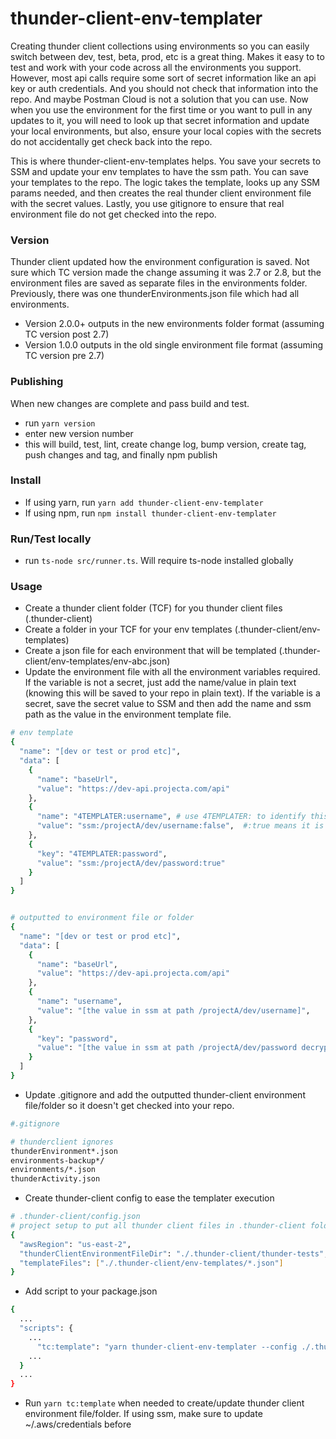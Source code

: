 # thunder-client-env-templater

Creating thunder client collections using environments so you can easily switch between dev, test, beta, prod, etc is a great thing. Makes it easy to to test and work with your code across all the environments you support. However, most api calls require some sort of secret information like an api key or auth credentials. And you should not check that information into the repo. And maybe Postman Cloud is not a solution that you can use. Now when you use the environment for the first time or you want to pull in any updates to it, you will need to look up that secret information and update your local environments, but also, ensure your local copies with the secrets do not accidentally get check back into the repo.

This is where thunder-client-env-templates helps. You save your secrets to SSM and update your env templates to have the ssm path. You can save your templates to the repo. The logic takes the template, looks up any SSM params needed, and then creates the real thunder client environment file with the secret values. Lastly, you use gitignore to ensure that real environment file do not get checked into the repo.

### Version

Thunder client updated how the environment configuration is saved. Not sure which TC version made the change assuming it was 2.7 or 2.8, but the environment files are saved as separate files in the environments folder. Previously, there was one thunderEnvironments.json file which had all environments.

- Version 2.0.0+ outputs in the new environments folder format (assuming TC version post 2.7)
- Version 1.0.0 outputs in the old single environment file format (assuming TC version pre 2.7)

### Publishing

When new changes are complete and pass build and test.

- run `yarn version`
- enter new version number
- this will build, test, lint, create change log, bump version, create tag, push changes and tag, and finally npm publish

### Install

- If using yarn, run `yarn add thunder-client-env-templater`
- If using npm, run `npm install thunder-client-env-templater`

### Run/Test locally

- run `ts-node src/runner.ts`. Will require ts-node installed globally

### Usage

- Create a thunder client folder (TCF) for you thunder client files (.thunder-client)
- Create a folder in your TCF for your env templates (.thunder-client/env-templates)
- Create a json file for each environment that will be templated (.thunder-client/env-templates/env-abc.json)
- Update the environment file with all the environment variables required. If the variable is not a secret, just add the name/value in plain text (knowing this will be saved to your repo in plain text). If the variable is a secret, save the secret value to SSM and then add the name and ssm path as the value in the environment template file.

```bash
# env template
{
  "name": "[dev or test or prod etc]",
  "data": [
    {
      "name": "baseUrl",
      "value": "https://dev-api.projecta.com/api"
    },
    {
      "name": "4TEMPLATER:username", # use 4TEMPLATER: to identify this is one for the templates to process
      "value": "ssm:/projectA/dev/username:false",  #:true means it is encrypted ssm value; :false means it is not encrypted
    },
    {
      "key": "4TEMPLATER:password",
      "value": "ssm:/projectA/dev/password:true"
    }
  ]
}


# outputted to environment file or folder
{
  "name": "[dev or test or prod etc]",
  "data": [
    {
      "name": "baseUrl",
      "value": "https://dev-api.projecta.com/api"
    },
    {
      "name": "username",
      "value": "[the value in ssm at path /projectA/dev/username]",
    },
    {
      "key": "password",
      "value": "[the value in ssm at path /projectA/dev/password decrypted]"
    }
  ]
}

```

- Update .gitignore and add the outputted thunder-client environment file/folder so it doesn't get checked into your repo.

```bash
#.gitignore

# thunderclient ignores
thunderEnvironment*.json
environments-backup*/
environments/*.json
thunderActivity.json
```

- Create thunder-client config to ease the templater execution

```bash
# .thunder-client/config.json
# project setup to put all thunder client files in .thunder-client folder
{
  "awsRegion": "us-east-2",
  "thunderClientEnvironmentFileDir": "./.thunder-client/thunder-tests",
  "templateFiles": ["./.thunder-client/env-templates/*.json"]
}
```

- Add script to your package.json

```bash
{
  ...
  "scripts": {
    ...
      "tc:template": "yarn thunder-client-env-templater --config ./.thunder-client/config.json",
    ...
  }
  ...
}
```

- Run `yarn tc:template` when needed to create/update thunder client environment file/folder. If using ssm, make sure to update ~/.aws/credentials before
